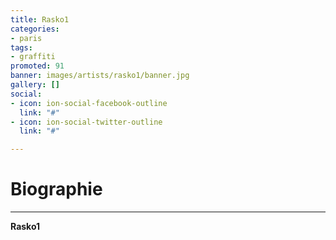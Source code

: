 ```yaml
---
title: Rasko1
categories:
- paris
tags:
- graffiti
promoted: 91
banner: images/artists/rasko1/banner.jpg
gallery: []
social:
- icon: ion-social-facebook-outline
  link: "#"
- icon: ion-social-twitter-outline
  link: "#"

---
```

# Biographie
---

**Rasko1**
